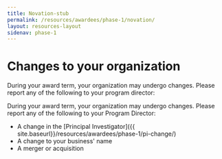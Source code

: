```yaml
---
title: Novation-stub
permalink: /resources/awardees/phase-1/novation/
layout: resources-layout
sidenav: phase-1
---
```


# Changes to your organization

During your award term, your organization may undergo changes. Please report any of the following to your program director:

During your award term, your organization may undergo changes. Please report any of the following to your Program Director:

- A change in the [Principal Investigator]({{ site.baseurl}}/resources/awardees/phase-1/pi-change/)
- A change to your business' name
- A merger or acquisition
